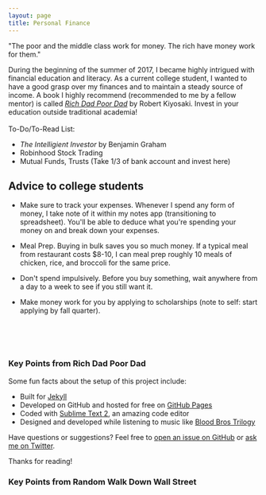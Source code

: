 ```yaml
---
layout: page
title: Personal Finance
---
```


<p class="message">
"The poor and the middle class work for money. The rich have money work for them." 
</p>

During the beginning of the summer of 2017, I became highly intrigued with financial education and literacy. As a current college student, I wanted to have a good grasp over my finances and to maintain a steady source of income. A book I highly recommend (recommended to me by a fellow mentor) is called [*Rich Dad Poor Dad*](http://www.lequydonhanoi.edu.vn/upload_images/S%C3%A1ch%20ngo%E1%BA%A1i%20ng%E1%BB%AF/Rich%20Dad%20Poor%20Dad.pdf) by Robert Kiyosaki. Invest in your education outside traditional academia!
  <br> 
  <br>
To-Do/To-Read List:

* *The Intelligient Investor* by Benjamin Graham
* Robinhood Stock Trading 
* Mutual Funds, Trusts (Take 1/3 of bank account and invest here) 
  
## Advice to college students
* Make sure to track your expenses. Whenever I spend any form of money, I take note of it within my notes app (transitioning to spreadsheet). You'll be able to deduce what you're spending your money on and break down your expenses. 
* Meal Prep. Buying in bulk saves you so much money. If a typical meal from restaurant costs $8-10, I can meal prep roughly 10 meals of chicken, rice, and broccoli for the same price. 
* Don't spend impulsively. Before you buy something, wait anywhere from a day to a week to see if you still want it. 
* Make money work for you by applying to scholarships (note to self: start applying by fall quarter).

  <br> <br> <br>
### Key Points from Rich Dad Poor Dad 

Some fun facts about the setup of this project include:

* Built for [Jekyll](http://jekyllrb.com)
* Developed on GitHub and hosted for free on [GitHub Pages](https://pages.github.com)
* Coded with [Sublime Text 2](http://sublimetext.com), an amazing code editor
* Designed and developed while listening to music like [Blood Bros Trilogy](https://soundcloud.com/maddecent/sets/blood-bros-series)

Have questions or suggestions? Feel free to [open an issue on GitHub](https://github.com/poole/issues/new) or [ask me on Twitter](https://twitter.com/mdo).

Thanks for reading!

### Key Points from Random Walk Down Wall Street 
